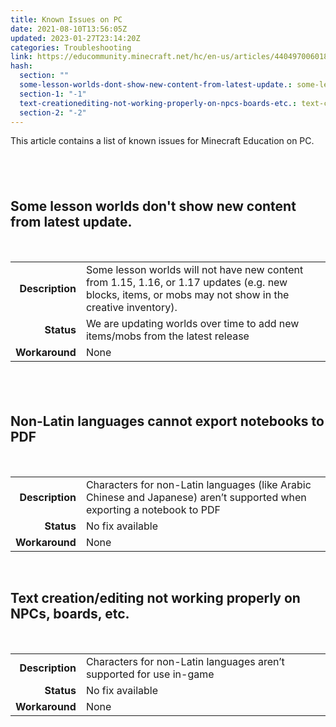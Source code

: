 ```yaml
---
title: Known Issues on PC
date: 2021-08-10T13:56:05Z
updated: 2023-01-27T23:14:20Z
categories: Troubleshooting
link: https://educommunity.minecraft.net/hc/en-us/articles/4404970060180-Known-Issues-on-PC
hash:
  section: ""
  some-lesson-worlds-dont-show-new-content-from-latest-update.: some-lesson-worlds-dont-show-new-content-from-latest-update
  section-1: "-1"
  text-creationediting-not-working-properly-on-npcs-boards-etc.: text-creationediting-not-working-properly-on-npcs-boards-etc
  section-2: "-2"
---
```


This article contains a list of known issues for Minecraft Education on PC.

##  

## Some lesson worlds don't show new content from latest update.

 

|  |  |
|---:|----|
| **Description** | Some lesson worlds will not have new content from 1.15, 1.16, or 1.17 updates (e.g. new blocks, items, or mobs may not show in the creative inventory). |
| **Status** | We are updating worlds over time to add new items/mobs from the latest release |
| **Workaround** | None |

##  

## Non-Latin languages cannot export notebooks to PDF

 

|  |  |
|---:|----|
| **Description** | Characters for non-Latin languages (like Arabic Chinese and Japanese) aren’t supported when exporting a notebook to PDF |
| **Status** | No fix available |
| **Workaround** | None |

 

## Text creation/editing not working properly on NPCs, boards, etc.

 

|  |  |
|---:|----|
| **Description** | Characters for non-Latin languages aren’t supported for use in-game |
| **Status** | No fix available |
| **Workaround** | None |

##
